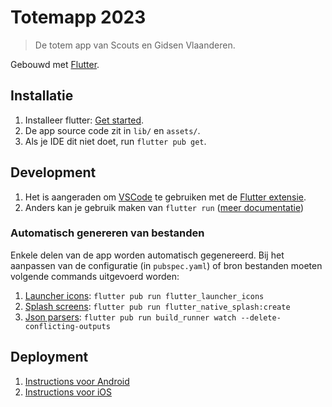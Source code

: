 # Totemapp 2023
> De totem app van Scouts en Gidsen Vlaanderen.

Gebouwd met [Flutter](https://docs.flutter.dev/).

## Installatie
1. Installeer flutter: [Get started](https://docs.flutter.dev/get-started/install).
2. De app source code zit in `lib/` en `assets/`.
3. Als je IDE dit niet doet, run `flutter pub get`.

## Development
1. Het is aangeraden om [VSCode](https://code.visualstudio.com/) te gebruiken met de [Flutter extensie](https://marketplace.visualstudio.com/items?itemName=Dart-Code.flutter).
2. Anders kan je gebruik maken van `flutter run` ([meer documentatie](https://docs.flutter.dev/get-started/test-drive?tab=terminal))

### Automatisch genereren van bestanden
Enkele delen van de app worden automatisch gegenereerd. Bij het aanpassen van de configuratie (in `pubspec.yaml`) of bron bestanden moeten volgende commands uitgevoerd worden:
1. [Launcher icons](https://pub.dev/packages/flutter_launcher_icons): `flutter pub run flutter_launcher_icons`
2. [Splash screens](https://pub.dev/packages/flutter_native_splash): `flutter pub run flutter_native_splash:create`
3. [Json parsers](https://pub.dev/packages/json_serializable): `flutter pub run build_runner watch --delete-conflicting-outputs`

## Deployment
1. [Instructions voor Android](https://docs.flutter.dev/deployment/android)
2. [Instructions voor iOS](https://docs.flutter.dev/deployment/ios)
